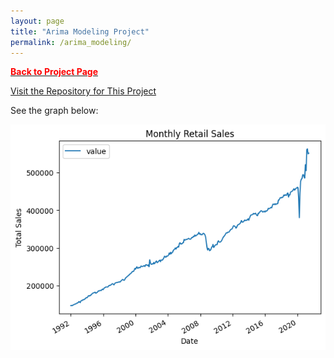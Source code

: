 ```yaml
---
layout: page
title: "Arima Modeling Project"
permalink: /arima_modeling/
---
```


[<span style="color: #FF0000; font-weight: bold;">Back to Project Page</span>](https://kdfullington.github.io/kdfullington_portfolio/projects/)

[Visit the Repository for This Project](https://github.com/kdfullington/kdfullington-portfolio/tree/main/arima_model_retail_sales)

See the graph below:

![Graph](../assets/images/arima_sales_graph.png)